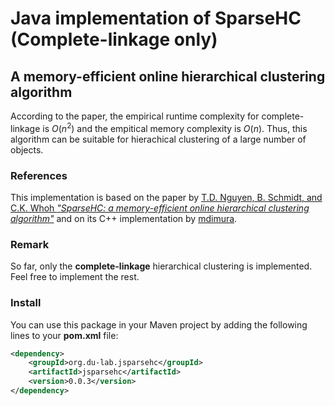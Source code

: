 # Java implementation of SparseHC (Complete-linkage only)
## A memory-efficient online hierarchical clustering algorithm

According to the paper, the empirical runtime complexity for complete-linkage is $O(n^2)$ and the empitical memory complexity is $O(n)$. Thus, this algorithm can be suitable for hierachical clustering of a large number of objects. 

### References
This implementation is based on the paper by [T.D. Nguyen, B. Schmidt, and C.K. Whoh _"SparseHC: a memory-efficient online
hierarchical clustering algorithm"_](https://www.sciencedirect.com/science/article/pii/S1877050914001781) and on its C++
implementation by [mdimura](https://github.com/mdimura/sparsehc-dm).

### Remark
So far, only the __complete-linkage__ hierarchical clustering is implemented. Feel free to implement the rest.

### Install
You can use this package in your Maven project by adding the following lines to your __pom.xml__ file:
```xml
<dependency>
    <groupId>org.du-lab.jsparsehc</groupId>
    <artifactId>jsparsehc</artifactId>
    <version>0.0.3</version>
</dependency>
```
